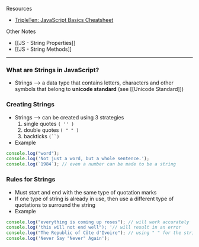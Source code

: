 Resources
* [TripleTen: JavaScript Basics Cheatsheet](https://practicum-content.s3.us-west-1.amazonaws.com/web-developer/cheat-sheet/js-basics.pdf)

Other Notes
* [[JS - String Properties]]
* [[JS - String Methods]]

---
### What are Strings in JavaScript?
* Strings --> a data type that contains letters, characters and other symbols that belong to **unicode standard** (see [[Unicode Standard]])

### Creating Strings
* Strings --> can be created using 3 strategies
	1) single quotes `( '' )`
	2) double quotes `( " " )`
	3) backticks `(``)`
* Example
```js
console.log("word");
console.log('Not just a word, but a whole sentence.');
console.log(`1984`); // even a number can be made to be a string
```

### Rules for Strings
* Must start and end with the same type of quotation marks
* If one type of string is already in use, then use a different type of quotations to surround the string
* Example
```js
console.log("everything is coming up roses"); // will work accurately
console.log('this will not end well"); '// will result in an error 
console.log("The Republic of Côte d'Ivoire"); // using " " for the string in order to be able to use ' ' for the 
console.log('Never Say "Never" Again');
```


